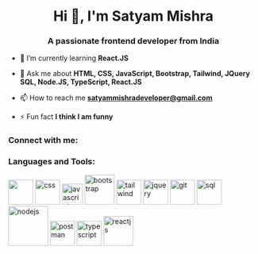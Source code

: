 <h1 align="center">Hi 👋, I'm Satyam Mishra</h1>
<h3 align="center">A passionate frontend developer from India</h3>

- 🌱 I’m currently learning **React.JS**

- 💬 Ask me about **HTML, CSS, JavaScript, Bootstrap, Tailwind, JQuery SQL, Node.JS, TypeScript, React.JS**

- 📫 How to reach me **satyammishradeveloper@gmail.com**

- ⚡ Fun fact **I think I am funny**

<h3 align="left">Connect with me:</h3>
<p align="left">
</p>

<h3 align="left">Languages and Tools:</h3>
<a href="http://127.0.0.1:5500/htmlIcon.html" target="_blank"> <img src="https://upload.wikimedia.org/wikipedia/commons/thumb/3/38/HTML5_Badge.svg/1200px-HTML5_Badge.svg.png" alt="" width="50px"></a>   <a href="http://127.0.0.1:5500/cssIcon.html" target="_blank"> <img
      src="https://cdn4.iconfinder.com/data/icons/social-media-logos-6/512/121-css3-512.png" alt="css" width="50px"></a> <a href="http://127.0.0.1:5500/jsIcon.html" target="_blank"> <img
      src="https://cdn.worldvectorlogo.com/logos/javascript-1.svg" alt="javascript" width="42px"></a> <a href="http://127.0.0.1:5500/bootstrapIcon.html" target="_blank"> <img
      src="https://upload.wikimedia.org/wikipedia/commons/thumb/b/b2/Bootstrap_logo.svg/2560px-Bootstrap_logo.svg.png"
      alt="bootstrap" width="60px"></a> <a href="http://127.0.0.1:5500/tailwindIcon.html" target="_blank"> <img
      src="https://www.svgrepo.com/show/374118/tailwind.svg" alt="tailwind" width="50px"></a>  <a href="http://127.0.0.1:5500/jqueryIcon.html" target="_blank"> <img
      src="https://icon-library.com/images/jquery-icon-png/jquery-icon-png-7.jpg" alt="jquery" width="50px"></a> <a href="http://127.0.0.1:5500/gitIcon.html" target="_blank"> <img
      src="https://upload.wikimedia.org/wikipedia/commons/thumb/3/3f/Git_icon.svg/1024px-Git_icon.svg.png" alt="git"
      width="50px"></a>   <a href="http://127.0.0.1:5500/sqlIcon.html" target="_blank"> <img
      src="https://www.svgrepo.com/show/331760/sql-database-generic.svg" alt="sql" width="50px"></a>   <a href="http://127.0.0.1:5500/nodejsIcon.html" target="_blank"> <img
      src="https://upload.wikimedia.org/wikipedia/commons/thumb/d/d9/Node.js_logo.svg/2560px-Node.js_logo.svg.png"
      alt="nodejs" width="80px"></a>   <a href="http://127.0.0.1:5500/postmanIcon.html" target="_blank"> <img
      src="https://www.svgrepo.com/show/354202/postman-icon.svg" alt="postman" width="50px"></a>   <a href="http://127.0.0.1:5500/typescriptIcon.html" target="_blank"> <img
      src="https://upload.wikimedia.org/wikipedia/commons/thumb/4/4c/Typescript_logo_2020.svg/2048px-Typescript_logo_2020.svg.png"
      alt="typescript" width="50px"></a>   <a href="http://127.0.0.1:5500/reactjsIcon.html" target="_blank"> <img
      src="https://upload.wikimedia.org/wikipedia/commons/thumb/a/a7/React-icon.svg/2300px-React-icon.svg.png"
      alt="reactjs" width="60px"></a></p>
